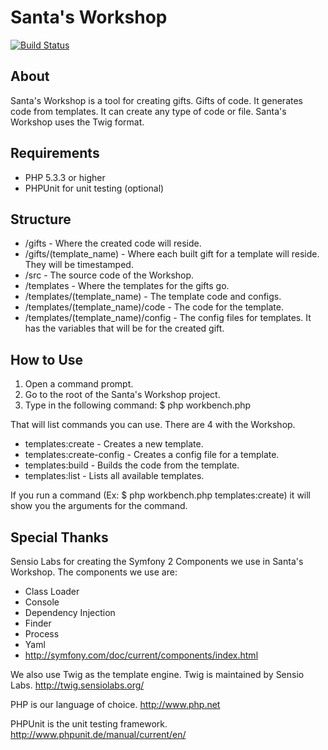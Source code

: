 Santa's Workshop
================

[![Build Status](https://secure.travis-ci.org/thadbryson/santas-workshop.png)](http://travis-ci.org/thadbryson/santas-workshop)


About
-----
Santa's Workshop is a tool for creating gifts. Gifts of code. It generates
code from templates. It can create any type of code or file. Santa's
Workshop uses the Twig format.


Requirements
------------
- PHP 5.3.3 or higher
- PHPUnit for unit testing (optional)


Structure
---------
- /gifts - Where the created code will reside.
- /gifts/(template_name) - Where each built gift for a template will reside.
They will be timestamped.
- /src - The source code of the Workshop.
- /templates - Where the templates for the gifts go.
- /templates/(template_name) - The template code and configs.
- /templates/(template_name)/code - The code for the template.
- /templates/(template_name)/config - The config files for templates. It has
the variables that will be for the created gift.


How to Use
----------
1. Open a command prompt.
2. Go to the root of the Santa's Workshop project.
3. Type in the following command: $ php workbench.php

That will list commands you can use. There are 4 with the Workshop.

- templates:create            - Creates a new template.
- templates:create-config     - Creates a config file for a template.
- templates:build             - Builds the code from the template.
- templates:list              - Lists all available templates.

If you run a command (Ex: $ php workbench.php templates:create) it will
show you the arguments for the command.


Special Thanks
--------------
Sensio Labs for creating the Symfony 2 Components we use in Santa's
Workshop. The components we use are:

- Class Loader
- Console
- Dependency Injection
- Finder
- Process
- Yaml
- http://symfony.com/doc/current/components/index.html

We also use Twig as the template engine. Twig is maintained by Sensio Labs.
http://twig.sensiolabs.org/

PHP is our language of choice.
http://www.php.net

PHPUnit is the unit testing framework.
http://www.phpunit.de/manual/current/en/


